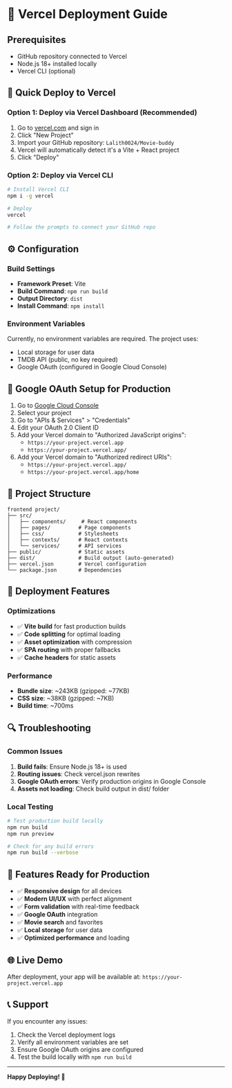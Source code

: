 # 🚀 Vercel Deployment Guide

## Prerequisites
- GitHub repository connected to Vercel
- Node.js 18+ installed locally
- Vercel CLI (optional)

## 🎯 Quick Deploy to Vercel

### Option 1: Deploy via Vercel Dashboard (Recommended)
1. Go to [vercel.com](https://vercel.com) and sign in
2. Click "New Project"
3. Import your GitHub repository: `Lalith0024/Movie-buddy`
4. Vercel will automatically detect it's a Vite + React project
5. Click "Deploy"

### Option 2: Deploy via Vercel CLI
```bash
# Install Vercel CLI
npm i -g vercel

# Deploy
vercel

# Follow the prompts to connect your GitHub repo
```

## ⚙️ Configuration

### Build Settings
- **Framework Preset**: Vite
- **Build Command**: `npm run build`
- **Output Directory**: `dist`
- **Install Command**: `npm install`

### Environment Variables
Currently, no environment variables are required. The project uses:
- Local storage for user data
- TMDB API (public, no key required)
- Google OAuth (configured in Google Cloud Console)

## 🔧 Google OAuth Setup for Production

1. Go to [Google Cloud Console](https://console.cloud.google.com/)
2. Select your project
3. Go to "APIs & Services" > "Credentials"
4. Edit your OAuth 2.0 Client ID
5. Add your Vercel domain to "Authorized JavaScript origins":
   - `https://your-project.vercel.app`
   - `https://your-project.vercel.app/`
6. Add your Vercel domain to "Authorized redirect URIs":
   - `https://your-project.vercel.app/`
   - `https://your-project.vercel.app/home`

## 📁 Project Structure
```
frontend project/
├── src/
│   ├── components/     # React components
│   ├── pages/         # Page components
│   ├── css/           # Stylesheets
│   ├── contexts/      # React contexts
│   └── services/      # API services
├── public/            # Static assets
├── dist/              # Build output (auto-generated)
├── vercel.json        # Vercel configuration
└── package.json       # Dependencies
```

## 🚀 Deployment Features

### Optimizations
- ✅ **Vite build** for fast production builds
- ✅ **Code splitting** for optimal loading
- ✅ **Asset optimization** with compression
- ✅ **SPA routing** with proper fallbacks
- ✅ **Cache headers** for static assets

### Performance
- **Bundle size**: ~243KB (gzipped: ~77KB)
- **CSS size**: ~38KB (gzipped: ~7KB)
- **Build time**: ~700ms

## 🔍 Troubleshooting

### Common Issues
1. **Build fails**: Ensure Node.js 18+ is used
2. **Routing issues**: Check vercel.json rewrites
3. **Google OAuth errors**: Verify production origins in Google Console
4. **Assets not loading**: Check build output in dist/ folder

### Local Testing
```bash
# Test production build locally
npm run build
npm run preview

# Check for any build errors
npm run build --verbose
```

## 📱 Features Ready for Production

- ✅ **Responsive design** for all devices
- ✅ **Modern UI/UX** with perfect alignment
- ✅ **Form validation** with real-time feedback
- ✅ **Google OAuth** integration
- ✅ **Movie search** and favorites
- ✅ **Local storage** for user data
- ✅ **Optimized performance** and loading

## 🌐 Live Demo
After deployment, your app will be available at:
`https://your-project.vercel.app`

## 📞 Support
If you encounter any issues:
1. Check the Vercel deployment logs
2. Verify all environment variables are set
3. Ensure Google OAuth origins are configured
4. Test the build locally with `npm run build`

---
**Happy Deploying! 🎉**
